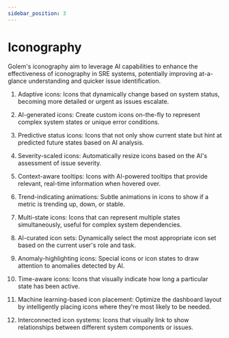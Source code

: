```yaml
---
sidebar_position: 3
---
```


# Iconography

Golem's iconography aim to leverage AI capabilities to enhance the effectiveness of iconography in SRE systems, potentially improving at-a-glance understanding and quicker issue identification.

1. Adaptive icons: Icons that dynamically change based on system status, becoming more detailed or urgent as issues escalate.

2. AI-generated icons: Create custom icons on-the-fly to represent complex system states or unique error conditions.

3. Predictive status icons: Icons that not only show current state but hint at predicted future states based on AI analysis.

4. Severity-scaled icons: Automatically resize icons based on the AI's assessment of issue severity.

5. Context-aware tooltips: Icons with AI-powered tooltips that provide relevant, real-time information when hovered over.

6. Trend-indicating animations: Subtle animations in icons to show if a metric is trending up, down, or stable.

7. Multi-state icons: Icons that can represent multiple states simultaneously, useful for complex system dependencies.

8. AI-curated icon sets: Dynamically select the most appropriate icon set based on the current user's role and task.

9. Anomaly-highlighting icons: Special icons or icon states to draw attention to anomalies detected by AI.

10. Time-aware icons: Icons that visually indicate how long a particular state has been active.

11. Machine learning-based icon placement: Optimize the dashboard layout by intelligently placing icons where they're most likely to be needed.

12. Interconnected icon systems: Icons that visually link to show relationships between different system components or issues.

